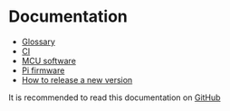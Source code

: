 Documentation
=============

 - [Glossary](glossary.md)
 - [CI](ci.md)
 - [MCU software](mcu/index.md)
 - [Pi firmware](pi/index.md)
 - [How to release a new version](release.md)

It is recommended to read this documentation on [GitHub](https://github.com/STEAM-Academy-PRO/revolution-robotics-robot-mind/tree/main/docs/index.md)
